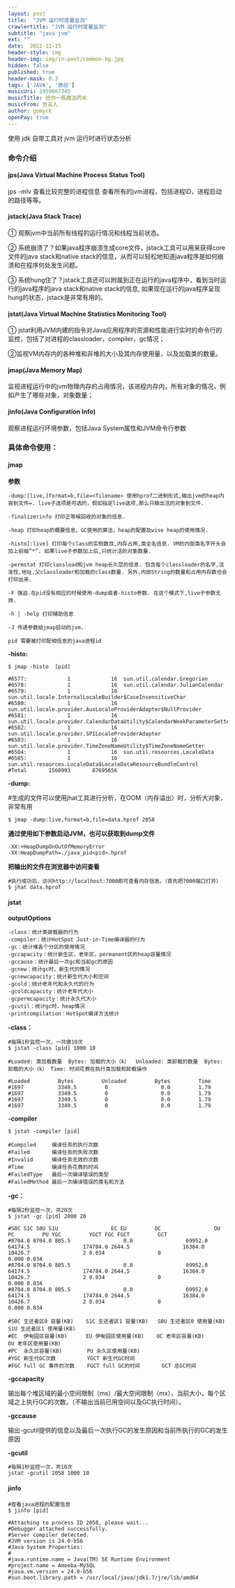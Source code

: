 ```yaml
---
layout: post
title:  "JVM 运行时度量监测"
crawlertitle: "JVM 运行时度量监测"
subtitle: "java jvm"
ext: ""
date:  2022-11-15
header-style: img
header-img: img/in-post/common-bg.jpg
hidden: false
published: true
header-mask: 0.3
tags: ['JAVA', '原创']
musicUri: 1959667345
musicTitle: 给你一瓶魔法药水
musicFrom: 告五人
author: gomyck
openPay: true
---
```


使用 jdk 自带工具对 jvm 运行时进行状态分析

### 命令介绍

#### jps(Java Virtual Machine Process Status Tool)

jps -mlv 查看比较完整的进程信息  查看所有的jvm进程，包括进程ID，进程启动的路径等等。


#### jstack(Java Stack Trace)

① 观察jvm中当前所有线程的运行情况和线程当前状态。

② 系统崩溃了？如果java程序崩溃生成core文件，jstack工具可以用来获得core文件的java stack和native stack的信息，从而可以轻松地知道java程序是如何崩溃和在程序何处发生问题。

③ 系统hung住了？jstack工具还可以附属到正在运行的java程序中，看到当时运行的java程序的java stack和native stack的信息, 如果现在运行的java程序呈现hung的状态，jstack是非常有用的。

#### jstat(Java Virtual Machine Statistics Monitoring Tool)

① jstat利用JVM内建的指令对Java应用程序的资源和性能进行实时的命令行的监控，包括了对进程的classloader，compiler，gc情况；

②监视VM内存内的各种堆和非堆的大小及其内存使用量，以及加载类的数量。

#### jmap(Java Memory Map)

监视进程运行中的jvm物理内存的占用情况，该进程内存内，所有对象的情况，例如产生了哪些对象，对象数量；

#### jinfo(Java Configuration Info)

观察进程运行环境参数，包括Java System属性和JVM命令行参数

### 具体命令使用：

#### jmap

**参数**
```text
-dump:[live,]format=b,file=<filename> 使用hprof二进制形式,输出jvm的heap内容到文件=. live子选项是可选的，假如指定live选项,那么只输出活的对象到文件.

-finalizerinfo 打印正等候回收的对象的信息.

-heap 打印heap的概要信息，GC使用的算法，heap的配置及wise heap的使用情况.

-histo[:live] 打印每个class的实例数目,内存占用,类全名信息. VM的内部类名字开头会加上前缀”*”. 如果live子参数加上后,只统计活的对象数量.

-permstat 打印classload和jvm heap长久层的信息. 包含每个classloader的名字,活泼性,地址,父classloader和加载的class数量. 另外,内部String的数量和占用内存数也会打印出来.

-F 强迫.在pid没有相应的时候使用-dump或者-histo参数. 在这个模式下,live子参数无效.

-h | -help 打印辅助信息

-J 传递参数给jmap启动的jvm.

pid 需要被打印配相信息的java进程id

```

**-histo:**

```shell
$ jmap -histo  [pid]

#6577:             1             16  sun.util.calendar.Gregorian
#6578:             1             16  sun.util.calendar.JulianCalendar
#6579:             1             16  sun.util.locale.InternalLocaleBuilder$CaseInsensitiveChar
#6580:             1             16  sun.util.locale.provider.AuxLocaleProviderAdapter$NullProvider
#6581:             1             16  sun.util.locale.provider.CalendarDataUtility$CalendarWeekParameterGetter
#6582:             1             16  sun.util.locale.provider.SPILocaleProviderAdapter
#6583:             1             16  sun.util.locale.provider.TimeZoneNameUtility$TimeZoneNameGetter
#6584:             1             16  sun.util.resources.LocaleData
#6585:             1             16  sun.util.resources.LocaleData$LocaleDataResourceBundleControl
#Total       1560993       87695656
```

**-dump:**

#生成的文件可以使用jhat工具进行分析，在OOM（内存溢出）时，分析大对象，非常有用

```shell
$ jmap -dump:live,format=b,file=data.hprof 2058
```

**通过使用如下参数启动JVM，也可以获取到dump文件**

```text
-XX:+HeapDumpOnOutOfMemoryError
-XX:HeapDumpPath=./java_pid<pid>.hprof
```

**把输出的文件在浏览器中访问查看**

```shell
#执行成功后，访问http://localhost:7000即可查看内存信息。（首先把7000端口打开）
$ jhat data.hprof
```

#### jstat

**outputOptions**

```text
-class：统计类装载器的行为
-compiler：统计HotSpot Just-in-Time编译器的行为
-gc：统计堆各个分区的使用情况
-gccapacity：统计新生区，老年区，permanent区的heap容量情况
-gccause：统计最后一次gc和当前gc的原因
-gcnew：统计gc时，新生代的情况
-gcnewcapacity：统计新生代大小和空间
-gcold：统计老年代和永久代的行为
-gcoldcapacity：统计老年代大小
-gcpermcapacity：统计永久代大小
-gcutil：统计gc时，heap情况
-printcompilation：HotSpot编译方法统计
```

**-class：**
```shell
#每隔1秒监控一次，一共做10次
$ jstat -class [pid] 1000 10

#Loaded: 类加载数量  Bytes: 加载的大小（k）  Unloaded: 类卸载的数量  Bytes: 卸载的大小（k） Time: 时间花费在执行类加载和卸载操作

#Loaded         Bytes         Unloaded         Bytes         Time
#1697           3349.5         0                 0.0         1.79
#1697           3349.5         0                 0.0         1.79
#1697           3349.5         0                 0.0         1.79
#1697           3349.5         0                 0.0         1.79
```

**-compiler**

```shell
$ jstat -compiler [pid]

#Compiled     编译任务的执行次数
#Failed       编译任务的失败次数
#Invalid      编译任务无效的次数
#Time         编译任务花费的时间
#FailedType   最后一次编译错误的类型
#FailedMethod 最后一次编译错误的类名和方法
```

**-gc：**
```shell
#每隔2秒监控一次，共20次
$ jstat -gc [pid] 2000 20

#S0C S1C S0U S1U                 EC EU         OC                 OU PC         PU YGC         YGCT FGC FGCT         GCT
#8704.0 8704.0 805.5                 0.0                 69952.0         64174.5                 174784.0 2644.5                 16384.0 10426.7                 2 0.034                 0                 0.000 0.034
#8704.0 8704.0 805.5                 0.0                 69952.0         64174.5                 174784.0 2644.5                 16384.0 10426.7                 2 0.034                 0                 0.000 0.034
#8704.0 8704.0 805.5                 0.0                 69952.0         64174.5                 174784.0 2644.5                 16384.0 10426.7                 2 0.034                 0                 0.000 0.034

#S0C 生还者区0 容量(KB)    S1C 生还者区1 容量(KB)   S0U 生还者区0 使用量(KB)  S1U 生还者区1 使用量(KB)
#EC  伊甸园区容量(KB)      EU 伊甸园区使用量(KB)    OC 老年区容量(KB)         OU 老年区使用量(KB)
#PC  永久区容量(KB)        PU 永久区使用量(KB)
#YGC 新生代GC次数          YGCT 新生代GC时间
#FGC full GC 事件的次数    FGCT full GC的时间       GCT 总GC时间
```

**-gccapacity**

输出每个堆区域的最小空间限制（ms）/最大空间限制（mx），当前大小，每个区域之上执行GC的次数。（不输出当前已用空间以及GC执行时间）。

**-gccause**

输出-gcutil提供的信息以及最后一次执行GC的发生原因和当前所执行的GC的发生原因

**-gcutil**
```shell
#每隔1秒监控一次，共10次
jstat -gcutil 2058 1000 10
```

#### jinfo

```shell
#查看java进程的配置信息
$ jinfo [pid]

#Attaching to process ID 2058, please wait...
#Debugger attached successfully.
#Server compiler detected.
#JVM version is 24.0-b56
#Java System Properties:
#
#java.runtime.name = Java(TM) SE Runtime Environment
#project.name = Amoeba-MySQL
#java.vm.version = 24.0-b56
#sun.boot.library.path = /usr/local/java/jdk1.7/jre/lib/amd64
```
